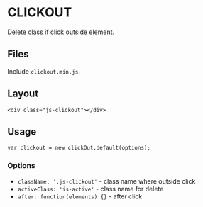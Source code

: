 
# CLICKOUT
Delete class if click outside element.

## Files
Include ```clickout.min.js```.

## Layout
```
<div class="js-clickout"></div>
```

## Usage
```
var clickout = new clickOut.default(options);
```

### Options

- ```className: '.js-clickout'``` - class name where outside click
- ```activeClass: 'is-active'``` - class name for delete
- ```after: function(elements) {}``` - after click